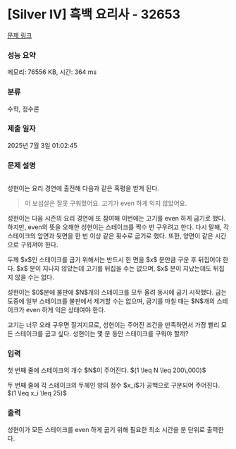 # [Silver IV] 흑백 요리사 - 32653 

[문제 링크](https://www.acmicpc.net/problem/32653) 

### 성능 요약

메모리: 76556 KB, 시간: 364 ms

### 분류

수학, 정수론

### 제출 일자

2025년 7월 3일 01:02:45

### 문제 설명

<p style="text-align: center;"><img alt="" src=""></p>

<p>성현이는 요리 경연에 출전해 다음과 같은 혹평을 받게 된다.</p>

<blockquote>
<p>이 보섭살은 잘못 구워졌어요. 고기가 even 하게 익지 않았어요.</p>
</blockquote>

<p>성현이는 다음 시즌의 요리 경연에 또 참여해 이번에는 고기를 even 하게 굽기로 했다. 하지만, even의 뜻을 오해한 성현이는 스테이크를 짝수 번 구우려고 한다. 다시 말해, 각 스테이크의 앞면과 뒷면을 한 번 이상 같은 횟수로 굽기로 했다. 또한, 양면이 같은 시간으로 구워져야 한다.</p>

<p>두께 $x$인 스테이크를 굽기 위해서는 반드시 한 면을 $x$ 분만큼 구운 후 뒤집어야 한다. $x$ 분이 지나지 않았는데 고기를 뒤집을 수는 없으며, $x$ 분이 지났는데도 뒤집지 않을 수는 없다.</p>

<p>성현이는 $0$분에 불판에 $N$개의 스테이크를 모두 올려 동시에 굽기 시작했다. 굽는 도중에 일부 스테이크를 불판에서 제거할 수는 없으며, 굽기를 마칠 때는 $N$개의 스테이크가 even 하게 익은 상태여야 한다.</p>

<p>고기는 너무 오래 구우면 질겨지므로, 성현이는 주어진 조건을 만족하면서 가장 빨리 모든 스테이크를 굽고 싶다. 성현이는 몇 분 동안 스테이크를 구워야 할까?</p>

### 입력 

 <p>첫 번째 줄에 스테이크의 개수 $N$이 주어진다. $(1 \leq N \leq 200\,000)$</p>

<p>두 번째 줄에 각 스테이크의 두께인 양의 정수 $x_i$가 공백으로 구분되어 주어진다. $(1 \leq x_i \leq 25)$</p>

### 출력 

 <p>성현이가 모든 스테이크를 even 하게 굽기 위해 필요한 최소 시간을 분 단위로 출력한다.</p>

